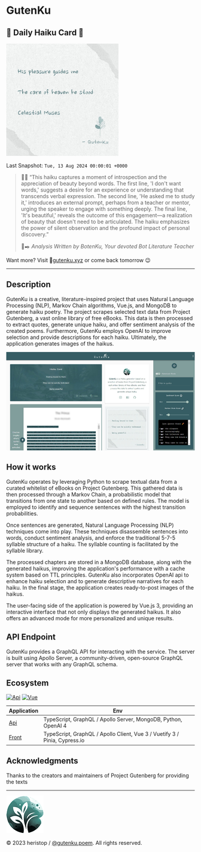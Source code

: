 # GutenKu

## 🌸 Daily Haiku Card 🗻

<img src="/assets/img/daily_haiku_card.jpg?t=1723507201" width="300" alt="Daily Haiku Card">

Last Snapshot: `Tue, 13 Aug 2024 00:00:01 +0000`

> 👩‍🏫 “This haiku captures a moment of introspection and the appreciation of beauty beyond words. The first line, 'I don't want words,' suggests a desire for an experience or understanding that transcends verbal expression. The second line, 'He asked me to study it,' introduces an external prompt, perhaps from a teacher or mentor, urging the speaker to engage with something deeply. The final line, 'It's beautiful,' reveals the outcome of this engagement—a realization of beauty that doesn't need to be articulated. The haiku emphasizes the power of silent observation and the profound impact of personal discovery.”
>
> 🤖✒️ _Analysis Written by BotenKu, Your devoted Bot Literature Teacher_

Want more? Visit 🔗[gutenku.xyz](https://gutenku.xyz) or come back tomorrow 😉

---

## Description

GutenKu is a creative, literature-inspired project that uses Natural Language Processing (NLP), Markov Chain algorithms, Vue.js, and MongoDB to generate haiku poetry. The project scrapes selected text data from Project Gutenberg, a vast online library of free eBooks. This data is then processed to extract quotes, generate unique haiku, and offer sentiment analysis of the created poems. Furthermore, GutenKu employs OpenAI to improve selection and provide descriptions for each haiku. Ultimately, the application generates images of the haikus.

![Preview](https://github.com/heristop/gutenku/blob/main/assets/img/homepage.jpg?raw=true)

## How it works

GutenKu operates by leveraging Python to scrape textual data from a curated whitelist of eBooks on Project Gutenberg. This gathered data is then processed through a Markov Chain, a probabilistic model that transitions from one state to another based on defined rules. The model is employed to identify and sequence sentences with the highest transition probabilities.

Once sentences are generated, Natural Language Processing (NLP) techniques come into play. These techniques disassemble sentences into words, conduct sentiment analysis, and enforce the traditional 5-7-5 syllable structure of a haiku. The syllable counting is facilitated by the syllable library.

The processed chapters are stored in a MongoDB database, along with the generated haikus, improving the application's performance with a cache system based on TTL principles. GutenKu also incorporates OpenAI api to enhance haiku selection and to generate descriptive narratives for each haiku. In the final stage, the application creates ready-to-post images of the haikus.

The user-facing side of the application is powered by Vue.js 3, providing an interactive interface that not only displays the generated haikus. It also offers an advanced mode for more personalized and unique results.

## API Endpoint

GutenKu provides a GraphQL API for interacting with the service. The server is built using Apollo Server, a community-driven, open-source GraphQL server that works with any GraphQL schema.

## Ecosystem

[![Api](https://github.com/heristop/gutenku/actions/workflows/api.yaml/badge.svg)](https://github.com/heristop/gutenku/actions/workflows/api.yaml) [![Vue](https://github.com/heristop/gutenku/actions/workflows/vue.yaml/badge.svg)](https://github.com/heristop/gutenku/actions/workflows/vue.yaml)

| Application                                     | Env                                                                        |
| ----------------------------------------------- | -------------------------------------------------------------------------- |
| [Api](/packages/server/README.md#installation)  | TypeScript, GraphQL / Apollo Server, MongoDB, Python, OpenAI 4             |
| [Front](/packages/front/README.md#installation) | TypeScript, GraphQL / Apollo Client, Vue 3 / Vuetify 3 / Pinia, Cypress.io |

## Acknowledgments

Thanks to the creators and maintainers of Project Gutenberg for providing the texts

---

![GutenKu Logo](/assets/logo/gutenku.png)

<footer>
    <p>© 2023 heristop / <a href="https://instagram.com/gutenku.poem" target="_blank">@gutenku.poem</a>. All rights reserved.</p>
</footer>
